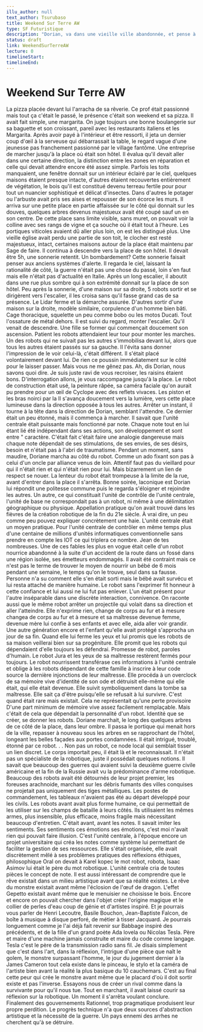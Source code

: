 ```yaml
---
illu_author: null
text_author: Tsurubaso
title: Weekend Sur Terre AW
type: SF Futuristique
description: "Dorian, va dans une vieille ville abandonnée, et pense à son professeur"
status: draft
link: WeekendSurTerreAW
lecture: 0
timelineStart: 
timelineEnd: 
---
```



# Weekend Sur Terre AW

La pizza placée devant lui l'arracha de sa rêverie. Ce prof était passionné mais tout ça c'était le passé, le présence c'était son weekend et sa pizza. Il avait fait simple, une margarita. On juge toujours une bonne boulangerie sur sa baguette et son croissant, pareil avec les restaurants italiens et les Margarita. Après avoir payé à l'intérieur et être ressorti, il jeta un dernier coup d'œil à la serveuse qui débarrassait la table, le regard vague d'une jeunesse pas franchement passionné par le village fantôme. Une entreprise de marcher jusqu'à la place où était son hôtel. Il évalua qu'il devait aller dans une certaine direction, la distinction entre les zones en réparation et celle qui devait attendre encore été assez simple. Parfois les toits manquaient, une fenêtre donnait sur un intérieur éclairé par le ciel, quelques maisons étaient presque intacte, d'autres étaient recouvertes entièrement de végétation, le bois qu'il est constitué devenu terreau fertile pour pour tout un nuancier sophistiqué et délicat d'insectes. Dans d'autres le potager ou l'arbuste avait pris ses aises et repousser de son écorce les murs. Il arriva sur une petite place en partie affaissée sur le côté qui donnait sur les douves, quelques arbres devenus majestueux avait été coupé sauf un en son centre. De cette place sans limite visible, sans muret, on pouvait voir la colline avec ses rangs de vigne et ça souche où il était tout à l'heure. Les portiques viticoles avaient dû aller plus loin, on est les distingué plus. Une vieille église avait perdu une partie de son toit, le clocher est resté majestueux, intact, certaines maisons autour de la place était maintenu par
Sage de faire. Il continua à descendre vers la place de son hôtel. Il devait être 5h, une sonnerie retentit. Un bombardement? Cette sonnerie faisait penser aux anciens systèmes d'alerte. Il regarda le ciel, laissant la rationalité de côté, la guerre n'était pas une chose du passé, loin s'en faut mais elle n'était pas d'actualité en Italie. Après un long escalier, il aboutit dans une rue plus sombre qui à son extrémité donnait sur la place de son hôtel. Peu après la sonnerie, d'une maison sur sa droite, 5 robots sortir et se dirigèrent vers l'escalier, il les croisa sans qu'il fasse grand cas de sa présence. Le Lidar ferme et la démarche assurée. D'autres sortir d'une maison sur la droite, modèle similaire, corpulence d'un homme bien bâti. Cage thoracique, squelette un peu comme bobo ou les motos Ducati. Tout l'ossature de métal dehors. Il est suivi du regard, monter l'escalier. Qu'il venait de descendre. Une fille se former qui commençait doucement son ascension. Patient les robots attendaient leur tour pour monter les marches. Un des robots qui ne suivait pas les autres s'immobilisa devant lui, alors que tous les autres étaient passés sur sa gauche. Il l'évita sans donner l'impression de le voir celui-là, c'était différent. Il s'était placé volontairement devant lui. De rien ce poussin immédiatement sur le côté pour le laisser passer. Mais vous ne me gênez pas. Ah, dis Dorian, nous savons quoi dire. Je suis juste ravi de vous recroiser, les raisins étaient bons. D'interrogation allons, je vous raccompagne jusqu'à la place. Le robot de construction était usé, la peinture râpée, sa caméra faciale qu'on aurait pu prendre pour un œil de Cyclope avec des reflets vivaces. Les piston et les bras noirci par la
Il s'avança doucement vers la lumière, vers cette place lumineuse dans la direction opposée à tous les autres. Arrêter un instant, il tourne à la tête dans la direction de Dorian, semblant l'attendre. Ce dernier était un peu étonné, mais il commença à marcher. Il savait que l'unité centrale était puissante mais fonctionné par note. Chaque note tout en lui étant lié été indépendant dans ses actions, son développement et sont entre " caractère. C'était fait c'était faire une analogie dangereuse mais chaque note dépendait de ses stimulations, de ses envies, de ses désirs, besoin et n'était pas à l'abri de traumatisme. Pendant un moment, sans maudire, Doriane marcha au côté du robot. Comme un ado fixant son pas à celui d'un oncle par alliance venus de loin. Attentif faut pas du vieillard pour qui il n'était rien et qui n'était rien pour lui. Mais bizarrement un lien de respect se nouer. La lenteur du robot était trompeuse à la limite de la rue, avant d'entrer dans la place il s'arrêta. Bonne soirée, laconique est Dorian lui répondit une politesse commune puis le regarda s'éloigner et rejoindre les autres. Un autre, ce qui constituait l'unité de contrôle de l'unité centrale, l'unité de base ne correspondait pas à un robot, ni même à une délimitation géographique ou physique. Appellation pratique qu'on avait trouvé dans les fièvres de la création robotique de la fin du 21e siècle. À vrai dire, un peu comme peu pouvez expliquer concrètement une haie. L'unité centrale était un moyen pratique. Pour l'unité centrale de contrôler en même temps plus d'une centaine de millions d'unités informatiques conventionnelle sans prendre en compte les IOT ce qui triplera ce nombre. 
Jean de tes nombreuses. Une de ces fables les plus en vogue était celle d'un robot nourrice abandonné à la suite d'un accident de la route dans un fossé dans une région isolée, ses émetteurs endommagés. Il avait été contraint mais ce n'est pas le terme de trouver le moyen de nourrir un bébé de 6 mois pendant une semaine, le temps qu'on le trouve, seul dans sa fausse. Personne n'a su comment elle s'en était sorti mais le bébé avait survécu et lui resta attaché de manière humaine. Le robot sans l'exprimer fit honneur à cette confiance et lui aussi ne lui fut pas enlever. L'un était présent pour l'autre inséparable dans une discrète interaction, connivence. On raconte aussi que le même robot arrêter un projectile qui volait dans sa direction et aller l'atteindre. Elle n'exprime rien, change de corps au fur et à mesure changea de corps au fur et à mesure et sa maîtresse devenue femme, devenue mère lui confie à ses enfants et avec elle, aida aller voir grandir. Une autre génération encore et l'enfant qu'elle avait protégé s'approcha un jour de sa fin. Quand elle lui ferme les yeux et lui promis que les robots de sa maison veillerai bien sur sa progéniture. Elle promit que les robots qui dépendaient d'elle toujours les défendrai. Promesse de robot, paroles d'humain. Le robot Jura et les yeux de sa maîtresse restèrent fermés pour toujours. Le robot nourrissent transférase ces informations à l'unité centrale et oblige à les robots dépendant de cette famille à inscrire à leur code source la dernière injonctions de leur maîtresse. Elle procéda à un overclock de sa mémoire vive d'identité de son ode et détruisit elle-même qui elle était, qui elle était devenue. Elle suivit symboliquement dans la tombe sa maîtresse. Elle sait ça d'être puisqu'elle se refusait à lui survivre. C'est quand était rare mais existait. Cela ne représentait qu'une perte provisoire
D'une part minimum de mémoire vive assez facilement remplaçable. Mais c'était de cela que dépendait la personnalité d'un robot. Identité que se créer, se donner les robots. Doriane marchait, le long des quelques arbres de ce côté de la place, dans leur ombre. Il passa le portique qui menait hors de la ville, repasser à nouveau sous les arbres en se rapprochant de l'hôtel, longeant les belles façades aux portes condamnées. Il était intrigué, troublé, étonné par ce robot. . . Non pas un robot, ce node local qui semblait tisser un lien discret. Le corps importait peu, il était là et le reconnaissait. Il n'était pas un spécialiste de la robotique, juste il possédait quelques notions. Il savait que beaucoup des guerres qui avaient suivi la deuxième guerre civile américaine et la fin de la Russie avait vu la prédominance d'arme robotique. Beaucoup des robots avait été détournés de leur projet premier, les foreuses arachnoide, marchant sur les débris fumants des villes conquises ne projetait pas uniquement des tiges métalliques. Les postes de commandement, les tableaux n'avaient pas été au départ développé pour les civils. Les robots avant avait plus forme humaine, ce qui permettait de les utiliser sur les champs de bataille à leurs côtés. Ils utilisaient les mêmes armes, plus insensible, plus efficace, moins fragile mais nécessitant beaucoup d'entretien. C'était avant, avant les notes. Il savait imiter les sentiments. Ses sentiments ces émotions ses émotions, c'est moi n'avait rien qui pouvait faire illusion. C'est l'unité centrale, à l'époque encore un projet universitaire qui créa les notes comme système lui permettant de faciliter la gestion de ses ressources. Elle s'était organisée, elle avait discrètement mêlé à ses problèmes pratiques des réflexions éthiques, philosophique
Oral on devait à Karel kopec le mot robot, robota, Isaac Asimov lui était le père du mot robotique. L'unité centrale cria de toutes pièces le concept de note. Il est aussi intéressant de comprendre que le rêve existait dans un milieu artistique avant que sa réalité existes. Le rêve du monstre existait avant même l'éclosion de l'œuf de dragon. L'effet Gepetto existait avant même que le menuisier ne choisisse le bois. Encore et encore on pouvait chercher dans l'objet créer l'origine magique et le collier de perles d'eau coup de génie et d'artistes inspiré. Et je pourrais vous parler de Henri Lecoutre, Basile Bouchon, Jean-Baptiste Falcon, de boîte à musique à disque perforé, de métier à tisser Jacquard. Je pourrais longuement comme je l'ai déjà fait revenir sur Babbage inspiré des précédents, et de la fille d'un grand poète Ada lovela ou Nicolas Tesla. Père et maire d'une machine jamais construite et maire du code comme langage. Tesla c'est le père de la transmission radio sans fil. Je disais simplement que c'est dans l'art, dans la réflexion, l'intrigue d'une pièce que naît le golem, le monstre surpassant l'homme, le jour du jugement dernier à la James Cameron tout cela existe dans le pinceau, le stylo et la caméra de l'artiste bien avant la réalité la plus basique du 10 cauchemars. C'est au final cette peur qui crée le monstre avant même que le placard d'où il doit sortir existe et pas l'inverse. Essayons nous de créer un rival comme dans la survivante pour qu'il nous tue. Tout en marchant, il avait laissé courir sa réflexion sur la robotique. Un moment il s'arrêta voulant conclure. Finalement des gouvernements
Rationnel, trop pragmatique produisent leur propre perdition. Le progrès technique n'a que deux sources d'abstraction artistique et la nécessité de la guerre. Un pays ennemi des arrhes ne cherchent qu'à se détruire. 
